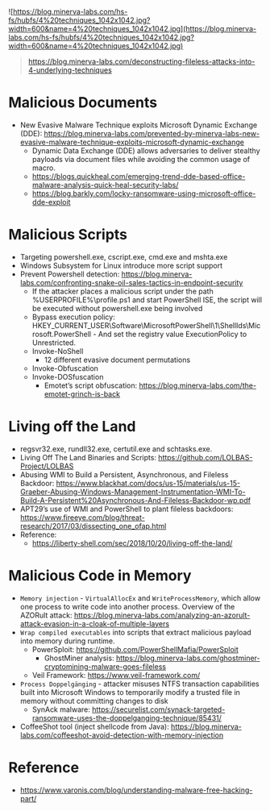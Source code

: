 ![https://blog.minerva-labs.com/hs-fs/hubfs/4%20techniques_1042x1042.jpg?width=600&name=4%20techniques_1042x1042.jpg](https://blog.minerva-labs.com/hs-fs/hubfs/4%20techniques_1042x1042.jpg?width=600&name=4%20techniques_1042x1042.jpg)

> https://blog.minerva-labs.com/deconstructing-fileless-attacks-into-4-underlying-techniques

# Malicious Documents

- New Evasive Malware Technique exploits Microsoft Dynamic Exchange (DDE): https://blog.minerva-labs.com/prevented-by-minerva-labs-new-evasive-malware-technique-exploits-microsoft-dynamic-exchange
  - Dynamic Data Exchange (DDE) allows adversaries to deliver stealthy payloads via document files while avoiding the common usage of macro.
  - https://blogs.quickheal.com/emerging-trend-dde-based-office-malware-analysis-quick-heal-security-labs/
  - https://blog.barkly.com/locky-ransomware-using-microsoft-office-dde-exploit

# Malicious Scripts

- Targeting powershell.exe, cscript.exe, cmd.exe and mshta.exe
- Windows Subsystem for Linux introduce more script support
- Prevent Powershell detection: https://blog.minerva-labs.com/confronting-snake-oil-sales-tactics-in-endpoint-security
  - If the attacker places a malicious script under the path %USERPROFILE%\profile.ps1 and start PowerShell ISE, the script will be executed without powershell.exe being involved
  - Bypass execution policy: HKEY_CURRENT_USER\Software\MicrosoftPowerShell\1\ShellIds\Microsoft.PowerShell - And set the registry value ExecutionPolicy to Unrestricted.
  - Invoke-NoShell
    - 12 different evasive document permutations
  - Invoke-Obfuscation
  - Invoke-DOSfuscation
    - Emotet’s script obfuscation: https://blog.minerva-labs.com/the-emotet-grinch-is-back

# Living off the Land

- regsvr32.exe, rundll32.exe, certutil.exe and schtasks.exe.
- Living Off The Land Binaries and Scripts: https://github.com/LOLBAS-Project/LOLBAS
- Abusing WMI to Build a Persistent, Asynchronous, and Fileless Backdoor: https://www.blackhat.com/docs/us-15/materials/us-15-Graeber-Abusing-Windows-Management-Instrumentation-WMI-To-Build-A-Persistent%20Asynchronous-And-Fileless-Backdoor-wp.pdf
- APT29’s use of WMI and PowerShell to plant fileless backdoors: https://www.fireeye.com/blog/threat-research/2017/03/dissecting_one_ofap.html
- Reference:
  - https://liberty-shell.com/sec/2018/10/20/living-off-the-land/

# Malicious Code in Memory

- `Memory injection` - `VirtualAllocEx` and `WriteProcessMemory`, which allow one process to write code into another process. Overview of the AZORult attack: https://blog.minerva-labs.com/analyzing-an-azorult-attack-evasion-in-a-cloak-of-multiple-layers
- `Wrap compiled executables` into scripts that extract malicious payload into memory during runtime.
  - PowerSploit: https://github.com/PowerShellMafia/PowerSploit
    - GhostMiner analysis: https://blog.minerva-labs.com/ghostminer-cryptomining-malware-goes-fileless
  - Veil Framework: https://www.veil-framework.com/
- `Process Doppelgänging` - attacker misuses NTFS transaction capabilities built into Microsoft Windows to temporarily modify a trusted file in memory without committing changes to disk
  - SynAck malware: https://securelist.com/synack-targeted-ransomware-uses-the-doppelganging-technique/85431/
- CoffeeShot tool (inject shellcode from Java):  https://blog.minerva-labs.com/coffeeshot-avoid-detection-with-memory-injection

# Reference

- https://www.varonis.com/blog/understanding-malware-free-hacking-part/
